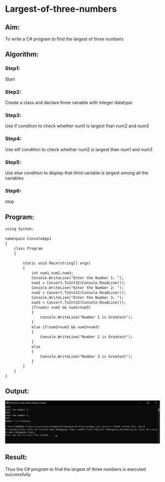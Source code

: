 # Largest-of-three-numbers
## Aim:
To write a C# program to find the largest of three numbers

## Algorithm:
### Step1: 
Start
### Step2:
Create a class and declare three variable with integer datatype
### Step3:
Use if condition to check whether num1 is largest than num2 and num3
### Step4:
Use elif condition to check whether num2 is largest than num1 and num3
### Step5:
Use else condition to display that third variable is largest among all the variables
### Step6:
stop

## Program:
```
using System;

namespace ConsoleApp1
{
    class Program
    {

        static void Main(string[] args)
        {
            int num1,num2,num3;
            Console.WriteLine("Enter the Number 1: ");
            num1 = Convert.ToInt32(Console.ReadLine());
            Console.WriteLine("Enter the Number 2: ");
            num2 = Convert.ToInt32(Console.ReadLine());
            Console.WriteLine("Enter the Number 3: ");
            num3 = Convert.ToInt32(Console.ReadLine());
            if(num1> num2 && num1>num3)
            {
                Console.WriteLine("Number 1 is Greatest");
            }
            else if(num2>num3 && num2>num3)
            {
                Console.WriteLine("Number 2 is Greatest");
            }
            else
            {
                Console.WriteLine("Number 3 is Greatest");
            }
        }
    }
}
```
## Output:
![output](Output.png)
## Result:
Thus the C# program to find the largest of three numbers is executed successfully
